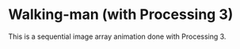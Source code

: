 # Walking-man (with Processing 3)

This is a sequential image array animation done with Processing 3.
